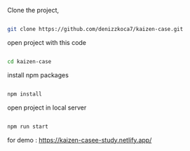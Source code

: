 Clone the project, 

```bash 

git clone https://github.com/denizzkoca7/kaizen-case.git

```

open project with this code 

```bash

cd kaizen-case

```

install npm packages

```bash

npm install

```

open project in local server

```bash

npm run start

```

for demo : https://kaizen-casee-study.netlify.app/